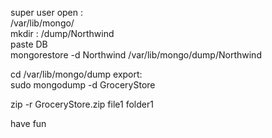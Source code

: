 super user open :  
 /var/lib/mongo/  
 mkdir : /dump/Northwind  
 paste DB  
mongorestore -d Northwind /var/lib/mongo/dump/Northwind 

cd /var/lib/mongo/dump
export:  
sudo mongodump -d GroceryStore

zip -r GroceryStore.zip file1 folder1


have fun  
 